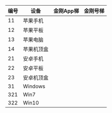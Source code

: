 
| 编号 | 设备 |金刚App梯|金刚号梯|
| ----------- | ----------- |  ----------- | ----------- |
| 11|苹果手机| 
| 12|苹果平板 | 
| 13|苹果电脑| 
| 14|苹果机顶盒 | 
| 21|安卓手机| 
| 22|安卓平板 | 
| 23|安卓机顶盒| 
| 31|Windows | 
| 321|Win7 | 
| 322|Win10 | 
